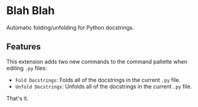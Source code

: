 # Blah Blah

Automatic folding/unfolding for Python docstrings.

## Features

This extension adds two new commands to the command pallette when editing `.py` files:
- `Fold Docstrings`: Folds all of the docstrings in the current `.py` file.
- `Unfold Docstrings`: Unfolds all of the docstrings in the current `.py` file.

That's it.